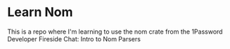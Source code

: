# Learn Nom

This is a repo where I'm learning to use the nom crate from the
1Password Developer Fireside Chat: Intro to Nom Parsers
